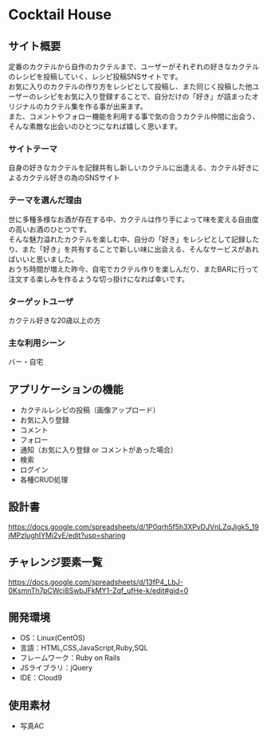 # Cocktail House

## サイト概要
定番のカクテルから自作のカクテルまで、ユーザーがそれぞれの好きなカクテルのレシピを投稿していく、レシピ投稿SNSサイトです。  
お気に入りのカクテルの作り方をレシピとして投稿し、また同じく投稿した他ユーザーのレシピをお気に入り登録することで、自分だけの「好き」が詰まったオリジナルのカクテル集を作る事が出来ます。  
また、コメントやフォロー機能を利用する事で気の合うカクテル仲間に出会う、そんな素敵な出会いのひとつになれば嬉しく思います。

### サイトテーマ
自身の好きなカクテルを記録共有し新しいカクテルに出逢える、カクテル好きによるカクテル好きの為のSNSサイト

### テーマを選んだ理由
世に多種多様なお酒が存在する中、カクテルは作り手によって味を変える自由度の高いお酒のひとつです。  
そんな魅力溢れたカクテルを楽しむ中、自分の「好き」をレシピとして記録したり、また「好き」を共有することで新しい味に出会える、そんなサービスがあればいいと思いました。  
おうち時間が増えた昨今、自宅でカクテル作りを楽しんだり、またBARに行って注文する楽しみを作るような切っ掛けになれば幸いです。

### ターゲットユーザ
カクテル好きな20歳以上の方

### 主な利用シーン
バー・自宅

## アプリケーションの機能
- カクテルレシピの投稿（画像アップロード）
- お気に入り登録
- コメント
- フォロー
- 通知（お気に入り登録 or コメントがあった場合）
- 検索
- ログイン
- 各種CRUD処理

## 設計書
https://docs.google.com/spreadsheets/d/1P0qrh5f5h3XPvDJVnLZqJjgk5_19jMPzlughIYMi2vE/edit?usp=sharing

## チャレンジ要素一覧
https://docs.google.com/spreadsheets/d/13fP4_LbJ-0KsmnTh7pCWci8SwbJFkMY1-Zqf_ufHe-k/edit#gid=0

## 開発環境
- OS：Linux(CentOS)
- 言語：HTML,CSS,JavaScript,Ruby,SQL
- フレームワーク：Ruby on Rails
- JSライブラリ：jQuery
- IDE：Cloud9

## 使用素材
- 写真AC